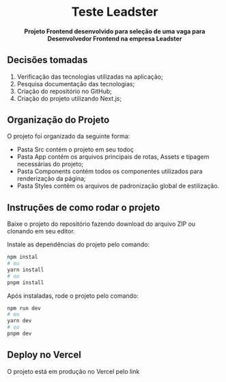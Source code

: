 <h1 align="center"> Teste Leadster </h1>

<h4 align="center"> Projeto Frontend desenvolvido para seleção de uma vaga para Desenvolvedor Frontend na empresa Leadster </h4>

## Decisões tomadas

1. Verificação das tecnologias utilizadas na aplicação;
2. Pesquisa documentação das tecnologias;
3. Criação do repositório no GitHub;
4. Criação do projeto utilizando Next.js;

## Organização do Projeto

O projeto foi organizado da seguinte forma:

- Pasta Src contém o projeto em seu todoç
- Pasta App contém os arquivos principais de rotas, Assets e tipagem necessárias do projeto;
- Pasta Components contém todos os componentes utilizados para renderização da página;
- Pasta Styles contẽm os arquivos de padronização global de estilização.

## Instruções de como rodar o projeto

Baixe o projeto do repositório fazendo download do arquivo ZIP ou clonando em seu editor.

Instale as dependências do projeto pelo comando:

```bash
npm instal
# ou
yarn install
# ou
pnpm install
```
Após instaladas, rode o projeto pelo comando:

```bash
npm run dev
# ou
yarn dev
# ou
pnpm dev
```
## Deploy no Vercel

O projeto está em produção no Vercel pelo link []()

